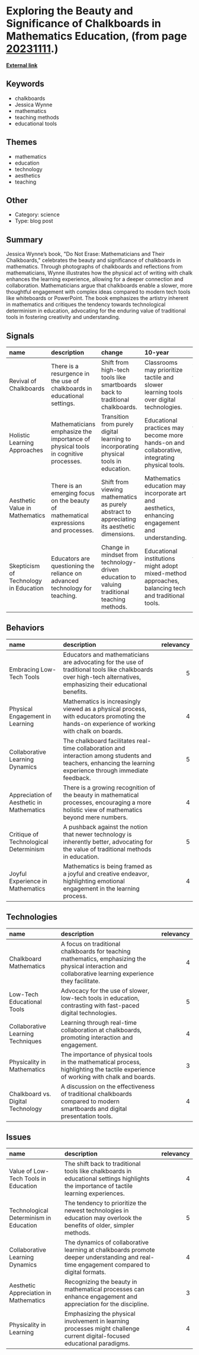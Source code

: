 # __Exploring the Beauty and Significance of Chalkboards in Mathematics Education__, (from page [20231111](https://kghosh.substack.com/p/20231111).)

__[External link](https://www.plough.com/en/topics/life/technology/the-beauty-of-chalk?)__



## Keywords

* chalkboards
* Jessica Wynne
* mathematics
* teaching methods
* educational tools

## Themes

* mathematics
* education
* technology
* aesthetics
* teaching

## Other

* Category: science
* Type: blog post

## Summary

Jessica Wynne’s book, "Do Not Erase: Mathematicians and Their Chalkboards," celebrates the beauty and significance of chalkboards in mathematics. Through photographs of chalkboards and reflections from mathematicians, Wynne illustrates how the physical act of writing with chalk enhances the learning experience, allowing for a deeper connection and collaboration. Mathematicians argue that chalkboards enable a slower, more thoughtful engagement with complex ideas compared to modern tech tools like whiteboards or PowerPoint. The book emphasizes the artistry inherent in mathematics and critiques the tendency towards technological determinism in education, advocating for the enduring value of traditional tools in fostering creativity and understanding.

## Signals

| name                                  | description                                                                         | change                                                                                      | 10-year                                                                                             | driving-force                                                                                    |   relevancy |
|:--------------------------------------|:------------------------------------------------------------------------------------|:--------------------------------------------------------------------------------------------|:----------------------------------------------------------------------------------------------------|:-------------------------------------------------------------------------------------------------|------------:|
| Revival of Chalkboards                | There is a resurgence in the use of chalkboards in educational settings.            | Shift from high-tech tools like smartboards back to traditional chalkboards.                | Classrooms may prioritize tactile and slower learning tools over digital technologies.              | A growing appreciation for the physicality and beauty of mathematics in teaching methods.        |           4 |
| Holistic Learning Approaches          | Mathematicians emphasize the importance of physical tools in cognitive processes.   | Transition from purely digital learning to incorporating physical tools in education.       | Educational practices may become more hands-on and collaborative, integrating physical tools.       | Recognition of the benefits of experiential learning and real-time collaboration in mathematics. |           5 |
| Aesthetic Value in Mathematics        | There is an emerging focus on the beauty of mathematical expressions and processes. | Shift from viewing mathematics as purely abstract to appreciating its aesthetic dimensions. | Mathematics education may incorporate art and aesthetics, enhancing engagement and understanding.   | An increasing interest in interdisciplinary approaches linking mathematics with art and beauty.  |           4 |
| Skepticism of Technology in Education | Educators are questioning the reliance on advanced technology for teaching.         | Change in mindset from technology-driven education to valuing traditional teaching methods. | Educational institutions might adopt mixed-method approaches, balancing tech and traditional tools. | Concerns over the effectiveness of technology in truly enhancing learning experiences.           |           3 |

## Behaviors

| name                                     | description                                                                                                                                                        |   relevancy |
|:-----------------------------------------|:-------------------------------------------------------------------------------------------------------------------------------------------------------------------|------------:|
| Embracing Low-Tech Tools                 | Educators and mathematicians are advocating for the use of traditional tools like chalkboards over high-tech alternatives, emphasizing their educational benefits. |           5 |
| Physical Engagement in Learning          | Mathematics is increasingly viewed as a physical process, with educators promoting the hands-on experience of working with chalk on boards.                        |           4 |
| Collaborative Learning Dynamics          | The chalkboard facilitates real-time collaboration and interaction among students and teachers, enhancing the learning experience through immediate feedback.      |           5 |
| Appreciation of Aesthetic in Mathematics | There is a growing recognition of the beauty in mathematical processes, encouraging a more holistic view of mathematics beyond mere numbers.                       |           4 |
| Critique of Technological Determinism    | A pushback against the notion that newer technology is inherently better, advocating for the value of traditional methods in education.                            |           5 |
| Joyful Experience in Mathematics         | Mathematics is being framed as a joyful and creative endeavor, highlighting emotional engagement in the learning process.                                          |           4 |

## Technologies

| name                              | description                                                                                                                                              |   relevancy |
|:----------------------------------|:---------------------------------------------------------------------------------------------------------------------------------------------------------|------------:|
| Chalkboard Mathematics            | A focus on traditional chalkboards for teaching mathematics, emphasizing the physical interaction and collaborative learning experience they facilitate. |           4 |
| Low-Tech Educational Tools        | Advocacy for the use of slower, low-tech tools in education, contrasting with fast-paced digital technologies.                                           |           5 |
| Collaborative Learning Techniques | Learning through real-time collaboration at chalkboards, promoting interaction and engagement.                                                           |           4 |
| Physicality in Mathematics        | The importance of physical tools in the mathematical process, highlighting the tactile experience of working with chalk and boards.                      |           3 |
| Chalkboard vs. Digital Technology | A discussion on the effectiveness of traditional chalkboards compared to modern smartboards and digital presentation tools.                              |           4 |

## Issues

| name                                   | description                                                                                                                              |   relevancy |
|:---------------------------------------|:-----------------------------------------------------------------------------------------------------------------------------------------|------------:|
| Value of Low-Tech Tools in Education   | The shift back to traditional tools like chalkboards in educational settings highlights the importance of tactile learning experiences.  |           4 |
| Technological Determinism in Education | The tendency to prioritize the newest technologies in education may overlook the benefits of older, simpler methods.                     |           5 |
| Collaborative Learning Dynamics        | The dynamics of collaborative learning at chalkboards promote deeper understanding and real-time engagement compared to digital formats. |           4 |
| Aesthetic Appreciation in Mathematics  | Recognizing the beauty in mathematical processes can enhance engagement and appreciation for the discipline.                             |           3 |
| Physicality in Learning                | Emphasizing the physical involvement in learning processes might challenge current digital-focused educational paradigms.                |           4 |
